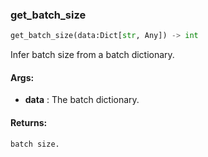 

### get_batch_size
```python
get_batch_size(data:Dict[str, Any]) -> int
```
Infer batch size from a batch dictionary.


#### Args:

* **data** :  The batch dictionary.

#### Returns:
    batch size.